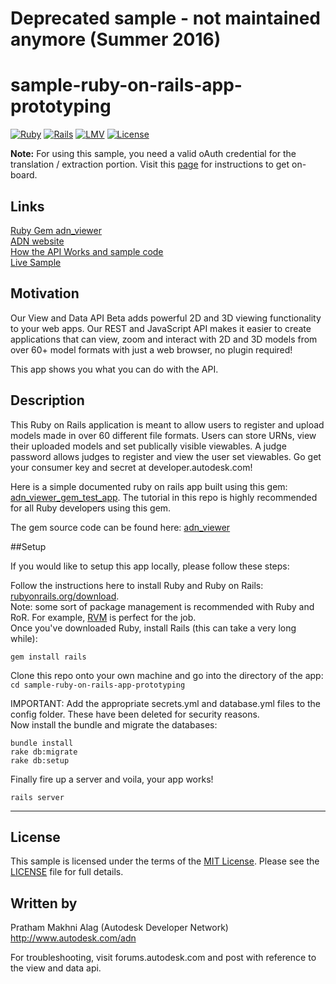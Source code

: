 # Deprecated sample - not maintained anymore (Summer 2016)

# sample-ruby-on-rails-app-prototyping

[![Ruby](https://img.shields.io/badge/Ruby-v2.2.2-red.svg)](https://www.ruby-lang.org/en/)
[![Rails](https://img.shields.io/badge/Rails-v4.2.2-brightgreen.svg)](http://rubyonrails.org/)
[![LMV](https://img.shields.io/badge/View%20%26%20Data%20API-v1.2.15-green.svg)](http://developer-autodesk.github.io/)
[![License](http://img.shields.io/:license-mit-blue.svg)](http://opensource.org/licenses/MIT)


<b>Note:</b> For using this sample, you need a valid oAuth credential for the translation / extraction portion.
Visit this [page](https://developer.autodesk.com) for instructions to get on-board.


## Links
[Ruby Gem adn_viewer](https://rubygems.org/gems/adn_viewer) <br />
[ADN website](https://developer.autodesk.com/) <br />
[How the API Works and sample code](https://developer.autodesk.com/api/view-and-data-api/) <br />
[Live Sample](http://developer-autodesk.github.io/LmvQuickStart/) <br />

## Motivation

Our View and Data API Beta adds powerful 2D and 3D viewing functionality to your web apps.
Our REST and JavaScript API makes it easier to create applications that can view, zoom and interact with 2D and
3D models from over 60+ model formats with just a web browser, no plugin required!

This app shows you what you can do with the API.


## Description

This Ruby on Rails application is meant to allow users to register and upload models made in over 60 different file formats. Users can store URNs, view their uploaded models and set publically visible viewables. A judge password allows judges to register and view the user set viewables. Go get your consumer key and secret at developer.autodesk.com!



Here is a simple documented ruby on rails app built using this gem: [adn_viewer_gem_test_app](https://github.com/prathamalag1994/adn_viewer_gem_test_app). The tutorial in this repo is highly recommended for all Ruby developers using this gem. 

The gem source code can be found here: [adn_viewer](https://github.com/Developer-Autodesk/adn_viewer)

##Setup

If you would like to setup this app locally, please follow these steps:

Follow the instructions here to install Ruby and Ruby on Rails: [rubyonrails.org/download](http://rubyonrails.org/download/). <br />
Note: some sort of package management is recommended with Ruby and RoR. For example, [RVM](https://rvm.io/) is perfect for the job.  <br />
Once you've downloaded Ruby, install Rails (this can take a very long while):
```
gem install rails
```
Clone this repo onto your own machine and go into the directory of the app: ```cd sample-ruby-on-rails-app-prototyping```

IMPORTANT: Add the appropriate secrets.yml and database.yml files to the config folder. These have been deleted for security reasons. <br />
Now install the bundle and migrate the databases:
```
bundle install
rake db:migrate
rake db:setup
```

Finally fire up a server and voila, your app works!
```
rails server
```



--------

## License

This sample is licensed under the terms of the [MIT License](http://opensource.org/licenses/MIT). Please see the [LICENSE](LICENSE) file for full details.


## Written by

Pratham Makhni Alag (Autodesk Developer Network)<br />
http://www.autodesk.com/adn<br />


For troubleshooting, visit forums.autodesk.com and post with reference to the view and data api.
